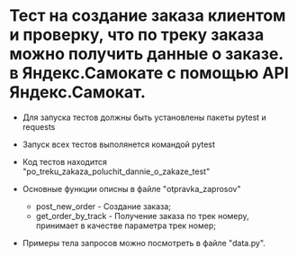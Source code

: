 ﻿# Тест на создание  заказа клиентом и проверку, что по треку заказа можно получить данные о заказе. в Яндекс.Самокате с помощью API Яндекс.Самокат.
- Для запуска тестов должны быть установлены пакеты pytest и requests
- Запуск всех тестов выполянется командой pytest

- Код тестов находится "po_treku_zakaza_poluchit_dannie_o_zakaze_test"
- Основные функции описны в файле "otpravka_zaprosov"
    - post_new_order - Создание заказа;
    - get_order_by_track - Получение заказа по трек номеру, принимает в качестве параметра трек номер;
- Примеры тела запросов можно посмотреть в файле "data.py".
